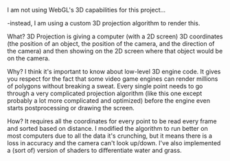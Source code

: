 I am not using WebGL's 3D capabilities for this project...

-instead, I am using a custom 3D projection algorithm to render this. 

What?
3D Projection is giving a computer (with a 2D screen) 3D coordinates (the position of an object, the position of the camera, and the direction of the camera) and then showing on the 2D screen where that object would be on the camera. 

Why?
I think it's important to know about low-level 3D engine code. It gives you respect for the fact that some video game engines can render millions of polygons without breaking a sweat. Every single point needs to go through a very complicated projection algorithm (like this one except probably a lot more complicated and optimized) before the engine even starts postprocessing or drawing the screen. 

How?
It requires all the coordinates for every point to be read every frame and sorted based on distance. I modified the algorithm to run better on most computers due to all the data it's crunching, but it means there is a loss in accuracy and the camera can't look up/down. I've also implemented a (sort of) version of shaders to differentiate water and grass.
